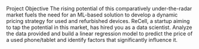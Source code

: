 Project Objective 
The rising potential of this comparatively under-the-radar market fuels the need for an ML-based solution to develop a dynamic pricing strategy for used and refurbished devices. ReCell, a startup aiming to tap the potential in this market, has hired you as a data scientist. Analyze the data provided and build a linear regression model to predict the price of a used phone/tablet and identify factors that significantly influence it.
